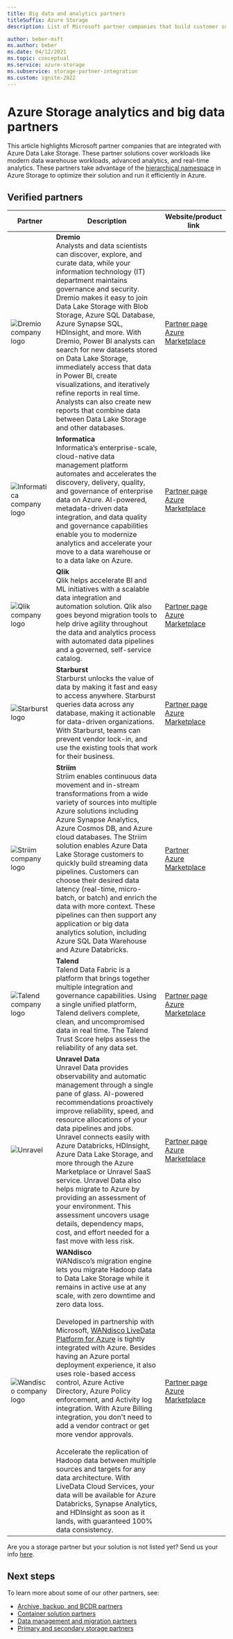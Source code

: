 ```yaml
---
title: Big data and analytics partners 
titleSuffix: Azure Storage
description: List of Microsoft partner companies that build customer solutions for big data and analytics with Azure Storage

author: beber-msft
ms.author: beber
ms.date: 04/12/2021
ms.topic: conceptual
ms.service: azure-storage
ms.subservice: storage-partner-integration
ms.custom: ignite-2022
---
```


# Azure Storage analytics and big data partners

This article highlights Microsoft partner companies that are integrated with Azure Data Lake Storage. These partner solutions cover workloads like modern data warehouse workloads, advanced analytics, and real-time analytics. These partners take advantage of the [hierarchical namespace](../../../blobs/data-lake-storage-namespace.md) in Azure Storage to optimize their solution and run it efficiently in Azure.

## Verified partners

| Partner | Description | Website/product link |
| ------- | ----------- | -------------------- |
|![Dremio company logo](./media/dremio-logo.jpg) |**Dremio**<br>Analysts and data scientists can discover, explore, and curate data, while your information technology (IT) department maintains governance and security. Dremio makes it easy to join Data Lake Storage with Blob Storage, Azure SQL Database, Azure Synapse SQL, HDInsight, and more. With Dremio, Power BI analysts can search for new datasets stored on Data Lake Storage, immediately access that data in Power BI, create visualizations, and iteratively refine reports in real time. Analysts can also create new reports that combine data between Data Lake Storage and other databases.|[Partner page](https://www.dremio.com/azure/)<br>[Azure Marketplace](https://azuremarketplace.microsoft.com/marketplace/apps/dremiocorporation.dremio_ce)<br>|
![Informatica company logo](./media/informatica-logo.png) |**Informatica**<br>Informatica’s enterprise-scale, cloud-native data management platform automates and accelerates the discovery, delivery, quality, and governance of enterprise data on Azure. AI-powered, metadata-driven data integration, and data quality and governance capabilities enable you to modernize analytics and accelerate your move to a data warehouse or to a data lake on Azure.|[Partner page](https://www.informatica.com/azure)<br>[Azure Marketplace](https://azuremarketplace.microsoft.com/marketplace/apps/informatica.annualiics?tab=Overview)|
![Qlik company logo](./media/qlik-logo.png) |**Qlik**<br>Qlik helps accelerate BI and ML initiatives with a scalable data integration and automation solution. Qlik also goes beyond migration tools to help drive agility throughout the data and analytics process with automated data pipelines and a governed, self-service catalog.|[Partner page](https://www.qlik.com/us/products/technology/qlik-microsoft-azure-migration)<br>[Azure Marketplace](https://azuremarketplace.microsoft.com/marketplace/apps/qlik.qlik_data_integration_platform)|
![Starburst logo](./media/starburst-logo.jpg) |**Starburst**<br>Starburst unlocks the value of data by making it fast and easy to access anywhere. Starburst queries data across any database, making it actionable for data-driven organizations. With Starburst, teams can prevent vendor lock-in, and use the existing tools that work for their business.|[Partner page](https://www.starburst.io/platform/deployment-options/starburst-on-azure/)<br>[Azure Marketplace](https://azuremarketplace.microsoft.com/en-us/marketplace/apps/starburstdatainc1582306810515.starburst-enterprise)|
![Striim company logo](./media/striim-logo.png) |**Striim**<br>Striim enables continuous data movement and in-stream transformations from a wide variety of sources into multiple Azure solutions including Azure Synapse Analytics, Azure Cosmos DB, and Azure cloud databases. The Striim solution enables Azure Data Lake Storage customers to quickly build streaming data pipelines. Customers can choose their desired data latency (real-time, micro-batch, or batch) and enrich the data with more context. These pipelines can then support any application or big data analytics solution, including Azure SQL Data Warehouse and Azure Databricks. |[Partner ](https://www.striim.com/partners/striim-and-microsoft-azure/)<br>[Azure Marketplace](https://azuremarketplace.microsoft.com/marketplace/apps/striim.azurestorageintegration?tab=overview)|
![Talend company logo](./media/talend-logo.png) |**Talend**<br>Talend Data Fabric is a platform that brings together multiple integration and governance capabilities. Using a single unified platform, Talend delivers complete, clean, and uncompromised data in real time. The Talend Trust Score helps assess the reliability of any data set. |[Partner page](https://www.talend.com/partners/microsoft-azure/)<br>[Azure Marketplace](https://azuremarketplace.microsoft.com/marketplace/apps/talend.talendclouddi)|
![Unravel](./media/unravel-logo.png) |**Unravel Data**<br>Unravel Data provides observability and automatic management through a single pane of glass. AI-powered recommendations proactively improve reliability, speed, and resource allocations of your data pipelines and jobs. Unravel connects easily with Azure Databricks, HDInsight, Azure Data Lake Storage, and more through the Azure Marketplace or Unravel SaaS service. Unravel Data also helps migrate to Azure by providing an assessment of your environment. This assessment uncovers usage details, dependency maps, cost, and effort needed for a fast move with less risk.|[Partner page](https://www.unraveldata.com/azure-databricks/)<br>[Azure Marketplace](https://azuremarketplace.microsoft.com/marketplace/apps/unravel-data.unravel4databrickssubscriptionasaservice?tab=Overview)
|![Wandisco company logo](./media/wandisco-logo.jpg) |**WANdisco**<br>WANdisco’s migration engine lets you migrate Hadoop data to Data Lake Storage while it remains in active use at any scale, with zero downtime and zero data loss.<br><br>Developed in partnership with Microsoft, [WANdisco LiveData Platform for Azure](../../../blobs/migrate-gen2-wandisco-live-data-platform.md) is tightly integrated with Azure. Besides having an Azure portal deployment experience, it also uses role-based access control, Azure Active Directory, Azure Policy enforcement, and Activity log integration. With Azure Billing integration, you don't need to add a vendor contract or get more vendor approvals.<br><br>Accelerate the replication of Hadoop data between multiple sources and targets for any data architecture. With LiveData Cloud Services, your data will be available for Azure Databricks, Synapse Analytics, and HDInsight as soon as it lands, with guaranteed 100% data consistency. |[Partner page](https://www.wandisco.com/microsoft/)<br>[Azure Marketplace](https://azuremarketplace.microsoft.com/marketplace/apps/wandisco.ldma?tab=Overview)|

Are you a storage partner but your solution is not listed yet? Send us your info [here](https://forms.office.com/pages/responsepage.aspx?id=v4j5cvGGr0GRqy180BHbR3i8TQB_XnRAsV3-7XmQFpFUQjY4QlJYUzFHQ0ZBVDNYWERaUlNRVU5IMyQlQCN0PWcu).
## Next steps

To learn more about some of our other partners, see:

- [Archive, backup, and BCDR partners](..\backup-archive-disaster-recovery\partner-overview.md)
-  [Container solution partners](..\container-solutions\partner-overview.md)
- [Data management and migration partners](..\data-management\partner-overview.md)
- [Primary and secondary storage partners](..\primary-secondary-storage\partner-overview.md)
